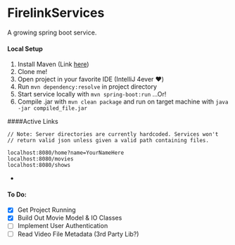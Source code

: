# FirelinkServices
A growing spring boot service.

#### Local Setup
1. Install Maven \(Link [here](https://maven.apache.org/download.cgi)\)
2. Clone me!
3. Open project in your favorite IDE \(IntelliJ 4ever :heart:\)
4. Run `mvn dependency:resolve` in project directory
5. Start service locally with `mvn spring-boot:run` ...Or!
6. Compile .jar with `mvn clean package` and run on target machine with `java -jar compiled_file.jar`

####Active Links
```
// Note: Server directories are currently hardcoded. Services won't
// return valid json unless given a valid path containing files.
         
localhost:8080/home?name=YourNameHere
localhost:8080/movies
localhost:8080/shows
```
-
#### To Do:
- [X] Get Project Running
- [X] Build Out Movie Model & IO Classes
- [ ] Implement User Authentication
- [ ] Read Video File Metadata (3rd Party Lib?)
